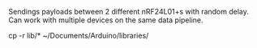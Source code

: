 Sendings payloads between 2 different nRF24L01+s with random delay. Can work with multiple devices on the same data pipeline.

cp -r lib/*  ~/Documents/Arduino/libraries/
